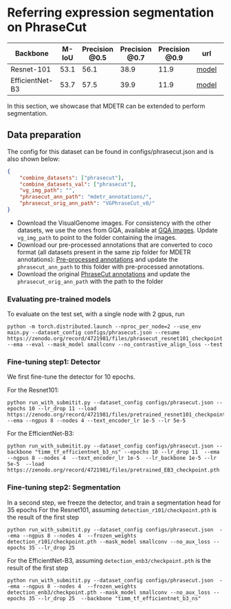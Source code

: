 # Referring expression segmentation on PhraseCut

| Backbone | M-IoU | Precision @0.5 | Precision @0.7 | Precision @0.9  |  url | size |
|----------|---------|---------|-----------|----------|-----------|-----------|
| Resnet-101| 53.1 | 56.1 | 38.9    | 11.9   | [model](https://zenodo.org/record/4721981/files/phrasecut_resnet101_checkpoint.pth?download=1)   |  1.5GB    |   
| EfficientNet-B3| 53.7| 57.5|  39.9  | 11.9 | [model](https://zenodo.org/record/4721981/files/phrasecut_EB3_checkpoint.pth?download=1)   | 1.2GB  | 


In this section, we showcase that MDETR can be extended to perform segmentation.


## Data preparation
The config for this dataset can be found in configs/phrasecut.json and is also shown below:

```json
{
    "combine_datasets": ["phrasecut"],
    "combine_datasets_val": ["phrasecut"],
    "vg_img_path": "",
    "phrasecut_ann_path": "mdetr_annotations/",
    "phrasecut_orig_ann_path": "VGPhraseCut_v0/"
}
```

* Download the VisualGenome images. For consistency with the other datasets, we use the ones from GQA, available at [GQA images](https://nlp.stanford.edu/data/gqa/images.zip). Update `vg_img_path` to point to the folder containing the images.
* Download our pre-processed annotations that are converted to coco format (all datasets present in the same zip folder for MDETR annotations): [Pre-processed annotations](https://zenodo.org/record/4721981/files/mdetr_annotations.tar.gz?download=1) and update the `phrasecut_ann_path` to this folder with pre-processed annotations.
* Download the original [PhraseCut annotations](https://people.cs.umass.edu/~chenyun/publication/phrasecut/) and update the `phrasecut_orig_ann_path` with the path to the folder


### Evaluating pre-trained models

To evaluate on the test set, with a single node with 2 gpus, run

```
python -m torch.distributed.launch --nproc_per_node=2 --use_env main.py --dataset_config configs/phrasecut.json --resume https://zenodo.org/record/4721981/files/phrasecut_resnet101_checkpoint.pth --ema --eval --mask_model smallconv --no_contrastive_align_loss --test
```

### Fine-tuning step1: Detector

We first fine-tune the detector for 10 epochs.

For the Resnet101:
```
python run_with_submitit.py --dataset_config configs/phrasecut.json --epochs 10 --lr_drop 11 --load https://zenodo.org/record/4721981/files/pretrained_resnet101_checkpoint.pth --ema --ngpus 8 --nodes 4 --text_encoder_lr 1e-5 --lr 5e-5
```

For the EfficientNet-B3:
```
python run_with_submitit.py --dataset_config configs/phrasecut.json --backbone "timm_tf_efficientnet_b3_ns" --epochs 10 --lr_drop 11  --ema  --ngpus 8 --nodes 4  --text_encoder_lr 1e-5  --lr_backbone 1e-5 --lr 5e-5  --load https://zenodo.org/record/4721981/files/pretrained_EB3_checkpoint.pth
```

### Fine-tuning step2: Segmentation

In a second step, we freeze the detector, and train a segmentation head for 35 epochs
For the Resnet101, assuming `detection_r101/checkpoint.pth` is the result of the first step
```
python run_with_submitit.py --dataset_config configs/phrasecut.json  --ema --ngpus 8 --nodes 4  --frozen_weights detection_r101/checkpoint.pth --mask_model smallconv --no_aux_loss --epochs 35 --lr_drop 25
```

For the EfficientNet-B3, assuming `detection_enb3/checkpoint.pth` is the result of the first step
```
python run_with_submitit.py --dataset_config configs/phrasecut.json  --ema --ngpus 8 --nodes 4  --frozen_weights detection_enb3/checkpoint.pth --mask_model smallconv --no_aux_loss --epochs 35 --lr_drop 25  --backbone "timm_tf_efficientnet_b3_ns"
```
